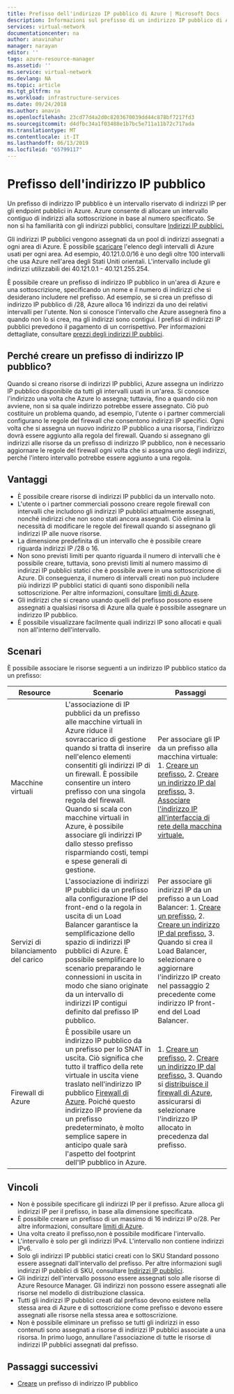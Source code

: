 ```yaml
---
title: Prefisso dell'indirizzo IP pubblico di Azure | Microsoft Docs
description: Informazioni sul prefisso di un indirizzo IP pubblico di Azure e su come consenta di assegnare indirizzi IP pubblici affidabili alle risorse.
services: virtual-network
documentationcenter: na
author: anavinahar
manager: narayan
editor: ''
tags: azure-resource-manager
ms.assetid: ''
ms.service: virtual-network
ms.devlang: NA
ms.topic: article
ms.tgt_pltfrm: na
ms.workload: infrastructure-services
ms.date: 09/24/2018
ms.author: anavin
ms.openlocfilehash: 23cd77d4a2d0c8203670039dd44c878bf7217fd3
ms.sourcegitcommit: d4dfbc34a1f03488e1b7bc5e711a11b72c717ada
ms.translationtype: MT
ms.contentlocale: it-IT
ms.lasthandoff: 06/13/2019
ms.locfileid: "65799117"
---
```

# <a name="public-ip-address-prefix"></a>Prefisso dell'indirizzo IP pubblico

Un prefisso di indirizzo IP pubblico è un intervallo riservato di indirizzi IP per gli endpoint pubblici in Azure. Azure consente di allocare un intervallo contiguo di indirizzi alla sottoscrizione in base al numero specificato. Se non si ha familiarità con gli indirizzi pubblici, consultare [Indirizzi IP pubblici.](virtual-network-ip-addresses-overview-arm.md#public-ip-addresses)

Gli indirizzi IP pubblici vengono assegnati da un pool di indirizzi assegnati a ogni area di Azure. È possibile [scaricare](https://www.microsoft.com/download/details.aspx?id=56519) l'elenco degli intervalli di Azure usati per ogni area. Ad esempio, 40.121.0.0/16 è uno degli oltre 100 intervalli che usa Azure nell'area degli Stati Uniti orientali. L'intervallo include gli indirizzi utilizzabili dei 40.121.0.1 - 40.121.255.254.

È possibile creare un prefisso di indirizzo IP pubblico in un'area di Azure e una sottoscrizione, specificando un nome e il numero di indirizzi che si desiderano includere nel prefisso. Ad esempio, se si crea un prefisso di indirizzo IP pubblico di /28, Azure alloca 16 indirizzi da uno dei relativi intervalli per l'utente. Non si conosce l'intervallo che Azure assegnerà fino a quando non lo si crea, ma gli indirizzi sono contigui. I prefissi di indirizzi IP pubblici prevedono il pagamento di un corrispettivo. Per informazioni dettagliate, consultare [prezzi degli indirizzi IP pubblici](https://azure.microsoft.com/pricing/details/ip-addresses).

## <a name="why-create-a-public-ip-address-prefix"></a>Perché creare un prefisso di indirizzo IP pubblico?

Quando si creano risorse di indirizzi IP pubblici, Azure assegna un indirizzo IP pubblico disponibile da tutti gli intervalli usati in un'area. Si conosce l'indirizzo una volta che Azure lo assegna; tuttavia, fino a quando ciò non avviene, non si sa quale indirizzo potrebbe essere assegnato. Ciò può costituire un problema quando, ad esempio, l'utente o i partner commerciali configurano le regole del firewall che consentono indirizzi IP specifici. Ogni volta che si assegna un nuovo indirizzo IP pubblico a una risorsa, l'indirizzo dovrà essere aggiunto alla regola del firewall. Quando si assegnano gli indirizzi alle risorse da un prefisso di indirizzo IP pubblico, non è necessario aggiornare le regole del firewall ogni volta che si assegna uno degli indirizzi, perché l'intero intervallo potrebbe essere aggiunto a una regola.

## <a name="benefits"></a>Vantaggi

- È possibile creare risorse di indirizzi IP pubblici da un intervallo noto.
- L'utente o i partner commerciali possono creare regole firewall con intervalli che includono gli indirizzi IP pubblici attualmente assegnati, nonché indirizzi che non sono stati ancora assegnati. Ciò elimina la necessità di modificare le regole del firewall quando si assegnano gli indirizzi IP alle nuove risorse.
- La dimensione predefinita di un intervallo che è possibile creare riguarda indirizzi IP /28 o 16.
- Non sono previsti limiti per quanto riguarda il numero di intervalli che è possibile creare, tuttavia, sono previsti limiti al numero massimo di indirizzi IP pubblici statici che è possibile avere in una sottoscrizione di Azure. Di conseguenza, il numero di intervalli creati non può includere più indirizzi IP pubblici statici di quanti sono disponibili nella sottoscrizione. Per altre informazioni, consultare [limiti di Azure](../azure-subscription-service-limits.md?toc=%2fazure%2fvirtual-network%2ftoc.json#azure-resource-manager-virtual-networking-limits).
- Gli indirizzi che si creano usando quelli del prefisso possono essere assegnati a qualsiasi risorsa di Azure alla quale è possibile assegnare un indirizzo IP pubblico.
- È possibile visualizzare facilmente quali indirizzi IP sono allocati e quali non all'interno dell'intervallo.

## <a name="scenarios"></a>Scenari
È possibile associare le risorse seguenti a un indirizzo IP pubblico statico da un prefisso:

|Resource|Scenario|Passaggi|
|---|---|---|
|Macchine virtuali| L'associazione di IP pubblici da un prefisso alle macchine virtuali in Azure riduce il sovraccarico di gestione quando si tratta di inserire nell'elenco elementi consentiti gli indirizzi IP di un firewall. È possibile consentire un intero prefisso con una singola regola del firewall. Quando si scala con macchine virtuali in Azure, è possibile associare gli indirizzi IP dallo stesso prefisso risparmiando costi, tempi e spese generali di gestione.| Per associare gli IP da un prefisso alla macchina virtuale: 1. [Creare un prefisso.](manage-public-ip-address-prefix.md) 2. [Creare un indirizzo IP dal prefisso.](manage-public-ip-address-prefix.md) 3. [Associare l'indirizzo IP all'interfaccia di rete della macchina virtuale.](virtual-network-network-interface-addresses.md#add-ip-addresses)
| Servizi di bilanciamento del carico | L'associazione di indirizzi IP pubblici da un prefisso alla configurazione IP del front-end o la regola in uscita di un Load Balancer garantisce la semplificazione dello spazio di indirizzi IP pubblici di Azure. È possibile semplificare lo scenario preparando le connessioni in uscita in modo che siano originate da un intervallo di indirizzi IP contigui definito dal prefisso IP pubblico. | Per associare gli indirizzi IP da un prefisso a un Load Balancer: 1. [Creare un prefisso.](manage-public-ip-address-prefix.md) 2. [Creare un indirizzo IP dal prefisso.](manage-public-ip-address-prefix.md) 3. Quando si crea il Load Balancer, selezionare o aggiornare l'indirizzo IP creato nel passaggio 2 precedente come indirizzo IP front-end del Load Balancer. |
| Firewall di Azure | È possibile usare un indirizzo IP pubblico da un prefisso per lo SNAT in uscita. Ciò significa che tutto il traffico della rete virtuale in uscita viene traslato nell'indirizzo IP pubblico [Firewall di Azure](../firewall/overview.md?toc=%2fazure%2fvirtual-network%2ftoc.json). Poiché questo indirizzo IP proviene da un prefisso predeterminato, è molto semplice sapere in anticipo quale sarà l'aspetto del footprint dell'IP pubblico in Azure. | 1. [Creare un prefisso.](manage-public-ip-address-prefix.md) 2. [Creare un indirizzo IP dal prefisso.](manage-public-ip-address-prefix.md) 3. Quando si [distribuisce il firewall di Azure](../firewall/tutorial-firewall-deploy-portal.md?toc=%2fazure%2fvirtual-network%2ftoc.json#deploy-the-firewall), assicurarsi di selezionare l'indirizzo IP allocato in precedenza dal prefisso.|

## <a name="constraints"></a>Vincoli

- Non è possibile specificare gli indirizzi IP per il prefisso. Azure alloca gli indirizzi IP per il prefisso, in base alla dimensione specificata.
- È possibile creare un prefisso di un massimo di 16 indirizzi IP o/28. Per altre informazioni, consultare [limiti di Azure](../azure-subscription-service-limits.md?toc=%2fazure%2fvirtual-network%2ftoc.json#azure-resource-manager-virtual-networking-limits).
- Una volta creato il prefisso,non è possibile modificare l'intervallo.
- L'intervallo è solo per gli indirizzi IPv4. L'intervallo non contiene indirizzi IPv6.
- Solo gli indirizzi IP pubblici statici creati con lo SKU Standard possono essere assegnati dall'intervallo del prefisso. Per altre informazioni sugli indirizzi IP pubblici di SKU, consultare [Indirizzi IP pubblici](virtual-network-ip-addresses-overview-arm.md#public-ip-addresses).
- Gli indirizzi dell'intervallo possono essere assegnati solo alle risorse di Azure Resource Manager. Gli indirizzi non possono essere assegnati alle risorse nel modello di distribuzione classica.
- Tutti gli indirizzi IP pubblici creati dal prefisso devono esistere nella stessa area di Azure e di sottoscrizione come prefisso e devono essere assegnati alle risorse nella stessa area e sottoscrizione.
- Non è possibile eliminare un prefisso se tutti gli indirizzi in esso contenuti sono assegnati a risorse di indirizzi IP pubblici associate a una risorsa. In primo luogo, annullare l'associazione di tutte le risorse di indirizzi IP pubblici assegnati dal prefisso.


## <a name="next-steps"></a>Passaggi successivi

- [Creare](manage-public-ip-address-prefix.md) un prefisso di indirizzo IP pubblico
